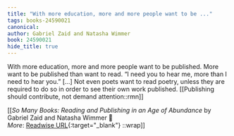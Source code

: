 ```yaml
---
title: "With more education, more and more people want to be ..."
tags: books-24590021
canonical: 
author: Gabriel Zaid and Natasha Wimmer
book: 24590021
hide_title: true
---
```


With more education, more and more people want to be published. More want to be published than want to read. “I need you to hear me, more than I need to hear you.” […] Not even poets want to read poetry, unless they are required to do so in order to see their own work published.
[[Publishing should contribute, not demand attention::rmn]]


[[<cite>_So Many Books: Reading and Publishing in an Age of Abundance_</cite> by Gabriel Zaid and Natasha Wimmer 📕<br>
_More_: [Readwise URL](https://readwise.io/open/479504936){:target="_blank"}
::wrap]]
